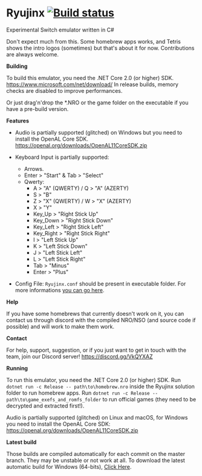 # Ryujinx [![Build status](https://ci.appveyor.com/api/projects/status/ssg4jwu6ve3k594s?svg=true)](https://ci.appveyor.com/project/gdkchan/ryujinx)

Experimental Switch emulator written in C#

Don't expect much from this. Some homebrew apps works, and Tetris shows the intro logos (sometimes) but that's about it for now.
Contributions are always welcome.

**Building**

To build this emulator, you need the .NET Core 2.0 (or higher) SDK. https://www.microsoft.com/net/download/
In release builds, memory checks are disabled to improve performances.

Or just drag'n'drop the *.NRO or the game folder on  the executable if you have a pre-build version.

**Features**

 - Audio is partially supported (glitched) on Windows but you need to install the OpenAL Core SDK.
https://openal.org/downloads/OpenAL11CoreSDK.zip

 - Keyboard Input is partially supported:
   - Arrows.
   - Enter > "Start" & Tab > "Select"
   - Qwerty: 
     - A > "A" (QWERTY) / Q > "A" (AZERTY)
     - S > "B"
     - Z > "X" (QWERTY) / W > "X" (AZERTY)
     - X > "Y"
     - Key_Up > "Right Stick Up"
     - Key_Down > "Right Stick Down"
     - Key_Left > "Right Stick Left"
     - Key_Right > "Right Stick Right"
     - I > "Left Stick Up"
     - K > "Left Stick Down"
     - J > "Left Stick Left"
     - L > "Left Stick Right"
     - Tab > "Minus"
     - Enter > "Plus"

 - Config File: `Ryujinx.conf` should be present in executable folder.
   For more informations [you can go here](CONFIG.md).

**Help**

If you have some homebrews that currently doesn't work on it, you can contact us through discord with the compiled NRO/NSO (and source code if possible) and will work to make them work.

**Contact**

For help, support, suggestion, or if you just want to get in touch with the team, join our Discord server!
https://discord.gg/VkQYXAZ

**Running**

To run this emulator, you need the .NET Core 2.0 (or higher) SDK.
Run `dotnet run -c Release -- path\to\homebrew.nro` inside the Ryujinx solution folder to run homebrew apps.
Run `dotnet run -c Release -- path\to\game_exefs_and_romfs_folder` to run official games (they need to be decrypted and extracted first!).

Audio is partially supported (glitched) on Linux and macOS, for Windows you need to install the OpenAL Core SDK:
https://openal.org/downloads/OpenAL11CoreSDK.zip

**Latest build**

Those builds are compiled automatically for each commit on the master branch. They may be unstable or not work at all.
To download the latest automatic build for Windows (64-bits), [Click Here](https://ci.appveyor.com/api/projects/gdkchan/ryujinx/artifacts/ryujinx_lastest_unstable.zip).
